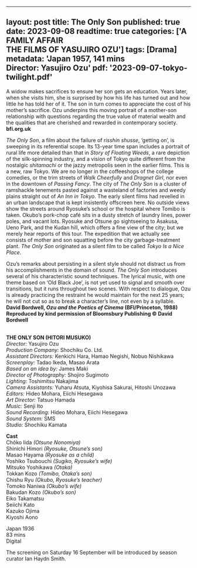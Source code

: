 
---
layout: post
title: The Only Son
published: true
date: 2023-09-08
readtime: true
categories: ['A FAMILY AFFAIR<br> THE FILMS OF YASUJIRO OZU']
tags: [Drama]
metadata: 'Japan 1957, 141 mins<br> Director: Yasujiro Ozu'
pdf: '2023-09-07-tokyo-twilight.pdf'
---

A widow makes sacrifices to ensure her son gets an education. Years later, when she visits him, she is surprised by how his life has turned out and how little he has told her of it. The son in turn comes to appreciate the cost of his mother’s sacrifice. Ozu underpins this moving portrait of a mother-son relationship with questions regarding the true value of material wealth and the qualities that are cherished and rewarded in contemporary society.  
**bfi.org.uk**  

_The Only Son_, a film about the failure of _risshin shusse_, ‘getting on’, is sweeping in its referential scope. Its 13-year time span includes a portrait of rural life more detailed than that in _Story of Floating Weeds_, a rare depiction of the silk-spinning industry, and a vision of Tokyo quite different from the nostalgic _shitamachi_ or the jazzy metropolis seen in the earlier films. This is a new, raw Tokyo. We are no longer in the coffeeshops of the college comedies, or the trim streets of _Walk Cheerfully_ and _Dragnet Girl_, nor even in the downtown of _Passing Fancy_. The city of _The Only Son_ is a cluster of ramshackle tenements pasted against a wasteland of factories and weedy plains straight out of _An Inn in Tokyo_. The early silent films had revelled in an urban landscape that is kept insistently offscreen here. No outside views show the streets around Ryosuke’s school or the hospital where Tomibo is taken. Okubo’s pork-chop café sits in a dusty stretch of laundry lines, power poles, and vacant lots. Ryosuke and Otsune go sightseeing to Asakusa, Ueno Park, and the Kudan hill, which offers a fine view of the city; but we merely hear reports of this tour. The expedition that we actually see consists of mother and son squatting before the city garbage-treatment plant. _The Only Son_ originated as a silent film to be called _Tokyo Is a Nice Place_.

Ozu’s remarks about persisting in a silent style should not distract us from his accomplishments in the domain of sound. _The Only Son_ introduces several of his characteristic sound techniques. The lyrical music, with one theme based on ‘Old Black Joe’, is not yet used to signal and smooth over transitions, but it runs throughout two scenes. With respect to dialogue, Ozu is already practicing the restraint he would maintain for the next 25 years; he will not cut so as to break a character’s line, not even by a syllable.  
**David Bordwell, _Ozu and the Poetics of Cinema_ (BFI/Princeton, 1988) Reproduced by kind permission of Bloomsbury Publishing © David Bordwell**  
<br>

**THE ONLY SON (HITORI MUSUKO)**  
_Director:_ Yasujiro Ozu  
_Production Company:_ Shochiku Co. Ltd.  
_Assistant Directors:_ Kenkichi Hara, Hamao Negishi, Nobuo Nishikawa  
_Screenplay:_ Tadao Ikeda, Masao Arata  
_Based on an idea by:_ James Maki  
_Director of Photography:_ Shojiro Sugimoto  
_Lighting:_ Toshimitsu Nakajima  
_Camera Assistants:_ Yuharu Atsuta, Kiyohisa Sakurai, Hitoshi Unozawa  
_Editors:_ Hideo Mohara, Eiichi Hesegawa  
_Art Director:_ Tatsuo Hamada  
_Music:_ Senji Ito  
_Sound Recording:_ Hideo Mohara, Eiichi Hesegawa  
_Sound System:_ SMS  
_Studio:_ Shochiku Kamata  

**Cast**  
Chôko Iida _(Otsune Nonomiya)_  
Shinichi Himori _(Ryosuke, Otsune’s son)_  
Masao Hayama _(Ryosuke as a child)_  
Yoshiko Tsubouchi _(Sugiko, Ryosuke’s wife)_  
Mitsuko Yoshikawa _(Otaka)_  
Tokkan Kozo _(Tomibo, Otaka’s son)_  
Chishu Ryu _(Okubo, Ryosuke’s teacher)_  
Tomoko Naniwa _(Okubo’s wife)_  
Bakudan Kozo _(Okubo’s son)_  
Eiko Takamatsu  
Seiichi Kato  
Kazuko Ojima  
Kiyoshi Aono  

Japan 1936  
83 mins  
Digital  

The screening on Saturday 16 September will be introduced by season curator Ian Haydn Smith.
<!--stackedit_data:
eyJoaXN0b3J5IjpbODIzMzgzMjE2LC0xNTYwMTYxNjU2XX0=
-->